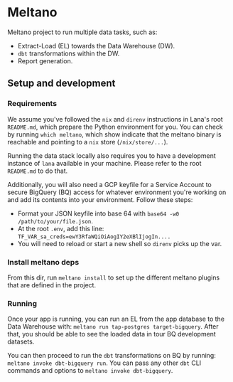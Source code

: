 # Meltano

Meltano project to run multiple data tasks, such as:
- Extract-Load (EL) towards the Data Warehouse (DW).
- `dbt` transformations within the DW.
- Report generation.

## Setup and development

### Requirements

We assume you've followed the `nix` and `direnv` instructions in Lana's root `README.md`, which prepare the Python environment for you. You can check by running `which meltano`, which show indicate that the meltano binary is reachable and pointing to a `nix` store (`/nix/store/...`). 

Running the data stack locally also requires you to have a development instance of `lana` available in your machine. Please refer to the root `README.md` to do that. 

Additionally, you will also need a GCP keyfile for a Service Account to secure BigQuery (BQ) access for whatever environment you're working on and add its contents into your environment. Follow these steps:

- Format your JSON keyfile into base 64 with `base64 -w0 /path/to/your/file.json`.
- At the root `.env`, add this line: `TF_VAR_sa_creds=ewY3RfaWQiOiAogIY2eXBlIjogIn....`
- You will need to reload or start a new shell so `direnv` picks up the var.

### Install meltano deps

From this dir, run `meltano install` to set up the different meltano plugins that are defined in the project.

### Running

Once your app is running, you can run an EL from the app database to the Data Warehouse with: `meltano run tap-postgres target-bigquery`. After that, you should be able to see the loaded data in tour BQ development datasets.

You can then proceed to run the `dbt` transformations on BQ by running: `meltano invoke dbt-bigquery run`. You can pass any other `dbt` CLI commands and options to `meltano invoke dbt-bigquery`.
